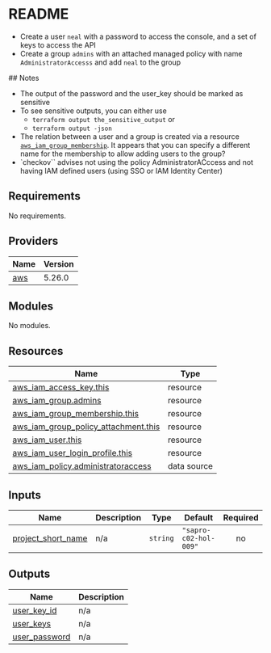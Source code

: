 # README

- Create a user `neal` with a password to access the console, and a set of keys to access the API
- Create a group `admins` with an attached managed policy with name `AdministratorAccesss` and add `neal` to the group

## Notes
- The output of the password and the user_key should be marked as sensitive
- To see sensitive outputs, you can either use
  - `terraform output the_sensitive_output` or
  - `terraform output -json`
- The relation between a user and a group is created via a resource [`aws_iam_group_membership`](https://registry.terraform.io/providers/hashicorp/aws/latest/docs/resources/iam_group_membership). It appears that you can specify a different name for the membership to allow adding users to the group?
- `checkov`` advises not using the policy AdministratorACccess and not having IAM defined users (using SSO or IAM Identity Center)
<!-- BEGINNING OF PRE-COMMIT-TERRAFORM DOCS HOOK -->
## Requirements

No requirements.

## Providers

| Name | Version |
|------|---------|
| <a name="provider_aws"></a> [aws](#provider\_aws) | 5.26.0 |

## Modules

No modules.

## Resources

| Name | Type |
|------|------|
| [aws_iam_access_key.this](https://registry.terraform.io/providers/hashicorp/aws/latest/docs/resources/iam_access_key) | resource |
| [aws_iam_group.admins](https://registry.terraform.io/providers/hashicorp/aws/latest/docs/resources/iam_group) | resource |
| [aws_iam_group_membership.this](https://registry.terraform.io/providers/hashicorp/aws/latest/docs/resources/iam_group_membership) | resource |
| [aws_iam_group_policy_attachment.this](https://registry.terraform.io/providers/hashicorp/aws/latest/docs/resources/iam_group_policy_attachment) | resource |
| [aws_iam_user.this](https://registry.terraform.io/providers/hashicorp/aws/latest/docs/resources/iam_user) | resource |
| [aws_iam_user_login_profile.this](https://registry.terraform.io/providers/hashicorp/aws/latest/docs/resources/iam_user_login_profile) | resource |
| [aws_iam_policy.administratoraccess](https://registry.terraform.io/providers/hashicorp/aws/latest/docs/data-sources/iam_policy) | data source |

## Inputs

| Name | Description | Type | Default | Required |
|------|-------------|------|---------|:--------:|
| <a name="input_project_short_name"></a> [project\_short\_name](#input\_project\_short\_name) | n/a | `string` | `"sapro-c02-hol-009"` | no |

## Outputs

| Name | Description |
|------|-------------|
| <a name="output_user_key_id"></a> [user\_key\_id](#output\_user\_key\_id) | n/a |
| <a name="output_user_keys"></a> [user\_keys](#output\_user\_keys) | n/a |
| <a name="output_user_password"></a> [user\_password](#output\_user\_password) | n/a |
<!-- END OF PRE-COMMIT-TERRAFORM DOCS HOOK -->
